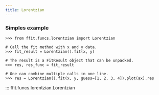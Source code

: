 ```yaml
---
title: Lorentzian
---
```


### Simples example

```
>>> from ffit.funcs.lorentzian import Lorentzian

# Call the fit method with x and y data.
>>> fit_result = Lorentzian().fit(x, y)

# The result is a FitResult object that can be unpacked.
>>> res, res_func = fit_result

# One can combine multiple calls in one line.
>>> res = Lorentzian().fit(x, y, guess=[1, 2, 3, 4]).plot(ax).res
```

<!-- prettier-ignore -->
::: ffit.funcs.lorentzian.Lorentzian


